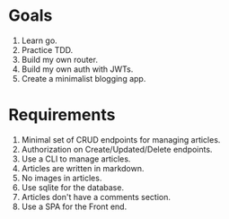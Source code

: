 # Goals

1. Learn go.
1. Practice TDD.
1. Build my own router.
1. Build my own auth with JWTs.
1. Create a minimalist blogging app.

# Requirements

1. Minimal set of CRUD endpoints for managing articles.
1. Authorization on Create/Updated/Delete endpoints.
1. Use a CLI to manage articles.
1. Articles are written in markdown.
1. No images in articles.
1. Use sqlite for the database.
1. Articles don't have a comments section.
1. Use a SPA for the Front end.

